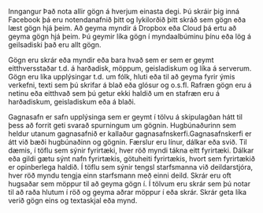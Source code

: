 Inngangur
Það nota allir gögn á hverjum einasta degi. Þú skráir þig inná Facebook þá eru notendanafnið þitt og lykilorðið þitt skráð sem gögn eða læst gögn hjá þeim. Að geyma myndir á Dropbox eða Cloud þá ertu að geyma gögn hjá þeim. Þú geymir líka gögn í myndaalbúminu þínu eða lög á geilsadiski það eru allt gögn.

Gögn eru skrár eða myndir eða bara hvað sem er sem er geymt eitthversstaðar t.d. á harðadisk, möppum, geisladiskum og líka á serverum. Gögn eru líka upplýsingar t.d. um fólk, hluti eða til að geyma fyrir ýmis verkefni, texti sem þú skrifar á blað eða glósur og o.s.fl. Rafræn gögn eru á netinu eða eitthvað sem þú getur ekki haldið um en stafræn eru á harðadiskum, geisladiskum eða á blaði.

Gagnasafn er safn upplýsinga sem er geymt í tölvu á skipulagðan hátt til þess að forrit geti svarað spurningum um gögnin. Hugbúnaðurinn sem heldur utanum gagnasafnið er kallaður gagnasafnskerfi.Gagnasafnskerfi er átt við bæði hugbúnaðinn og gögnin.
Færslur eru línur, dálkar eða svið. Til dæmis, í töflu sem sýnir fyrirtæki, hver röð myndi tákna eitt fyrirtæki. Dálkar eða gildi gætu sýnt nafn fyrirtækis, götuheiti fyrirtækis, hvort sem fyrirtækið er opinberlega haldið. Í töflu sem sýnir tengsl starfsmanna við deildarstjóra, hver röð myndu tengja einn starfsmann með einni deild.
Skrár eru oft hugsaðar sem möppur til að geyma gögn í. Í tölvum eru skrár sem þú notar til að raða hlutum í röð og geyma aðrar möppur í eða skrár. Skrár geta líka verið gögn eins og textaskjal eða mynd. 